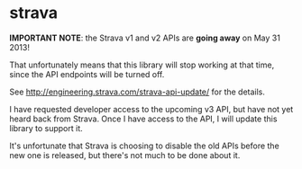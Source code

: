 strava
======

**IMPORTANT NOTE**: the Strava v1 and v2 APIs are **going away** on May 31 2013!

That unfortunately means that this library will stop working at that time, since
the API endpoints will be turned off. 

See http://engineering.strava.com/strava-api-update/ for the details.

I have requested developer access to the upcoming v3 API, but have not yet heard
back from Strava. Once I have access to the API, I will update this library to
support it.

It's unfortunate that Strava is choosing to disable the old APIs before the new
one is released, but there's not much to be done about it.

